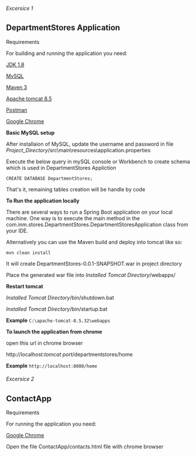 ###### Excersice 1

## DepartmentStores Application

Requirements 

For building and running the application you need:

[JDK 1.8](http://www.oracle.com/technetwork/java/javase/downloads/jdk8-downloads-2133151.html)

[MySQL](https://dev.mysql.com/downloads/installer/)

[Maven 3](https://maven.apache.org/)

[Apache tomcat 8.5](https://tomcat.apache.org/download-80.cgi)

[Postman](https://www.getpostman.com/apps)

[Google Chrome](https://www.google.com/chrome/?brand=CHBD&gclid=CjwKCAjw8uLcBRACEiwAaL6MST1PbhlGn9Z6y1G_Trmh_pPXwEJFGSLmvxw5FlNJz3Yoc2F7zfHHZxoCDxkQAvD_BwE&gclsrc=aw.ds&dclid=CJ-g3bKkt90CFVGkjgodzoIPkA)

**Basic MySQL setup**

After installaion of MySQL, update the username and password in file _Project_Directory_/src\main\resources\application.properties

Execute the below query in mySQL console or Workbench to create schema which is used in DepartmentStores Appliction

```
CREATE DATABASE DepartmentStores;
```

That's it, remaining tables creation will be handle by code


**To Run the application locally**

There are several ways to run a Spring Boot application on your local machine. One way is to execute the main method in the com.inm.stores.DepartmentStores.DepartmentStoresApplication class from your IDE.

Alternatively you can use the Maven build and deploy into tomcat like so:

```
mvn clean install
```

It will create DepartmentStores-0.0.1-SNAPSHOT.war in project directory

Place the generated war file into _Installed Tomcat Directory_/webapps/

**Restart tomcat** 

_Installed Tomcat Directory_/bin/shutdown.bat

_Installed Tomcat Directory_/bin/startup.bat

**Example**
```C:\apache-tomcat-8.5.32\webapps```

**To launch the application from chrome**

open this url in chrome browser

http://localhost:_tomcat port_/departmentstores/home

**Example**
```http://localhost:8080/home```


###### Excersice 2

## ContactApp

Requirements 

For running the application you need:

[Google Chrome](https://www.google.com/chrome/?brand=CHBD&gclid=CjwKCAjw8uLcBRACEiwAaL6MST1PbhlGn9Z6y1G_Trmh_pPXwEJFGSLmvxw5FlNJz3Yoc2F7zfHHZxoCDxkQAvD_BwE&gclsrc=aw.ds&dclid=CJ-g3bKkt90CFVGkjgodzoIPkA)

Open the file ContactApp/contacts.html file with chrome browser
